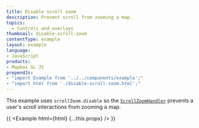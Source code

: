 ```yaml
---
title: Disable scroll zoom
description: Prevent scroll from zooming a map.
topics:
  - Controls and overlays
thumbnail: disable-scroll-zoom
contentType: example
layout: example
language:
- JavaScript
products:
- Mapbox GL JS
prependJs:
- "import Example from '../../components/example';"
- "import html from './disable-scroll-zoom.html';"
---
```


This example uses `scrollZoom.disable` so the [`ScrollZoomHandler`](https://docs.mapbox.com/mapbox-gl-js/api/handlers/#scrollzoomhandler) prevents a user's scroll interactions from zooming a map.

{{ <Example html={html} {...this.props} /> }}
